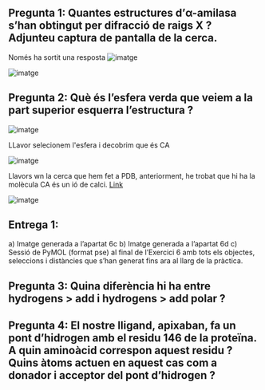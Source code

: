 ## Pregunta 1: Quantes estructures d’α-amilasa s’han obtingut per difracció de raigs X ? Adjunteu captura de pantalla de la cerca.

Només ha sortit una resposta
![imatge](https://github.com/mmonpeat/Python/assets/115364869/f62b8e95-f093-4632-a964-8aa36f672308)

![imatge](https://github.com/mmonpeat/Python/assets/115364869/a944b5c2-2b45-433d-8d6e-e1b3e57d8f86)

## Pregunta 2: Què és l’esfera verda que veiem a la part superior esquerra l’estructura ?

![imatge](https://github.com/mmonpeat/Python/assets/115364869/e75f928a-6929-405b-ac1b-c3003a518c73)

LLavor selecionem l'esfera i decobrim que és CA

![imatge](https://github.com/mmonpeat/Python/assets/115364869/60547287-63a6-44b5-858a-da03eef5b124)

Llavors wn la cerca que hem fet a PDB, anteriorment, he trobat que hi ha la molècula CA és un ió de calci. [Link]([https://link-url-here.org](https://www.rcsb.org/structure/2P16))

![imatge](https://github.com/mmonpeat/Python/assets/115364869/73a9973b-8e21-4bf7-bc8c-afef869f513a)

## Entrega 1:
a) Imatge generada a l’apartat 6c
b) Imatge generada a l’apartat 6d
c) Sessió de PyMOL (format pse) al final de l’Exercici 6 amb tots els objectes, seleccions i distàncies que s’han generat fins ara al llarg de la pràctica.

## Pregunta 3: Quina diferència hi ha entre hydrogens > add i hydrogens > add polar ?

## Pregunta 4: El nostre lligand, apixaban, fa un pont d’hidrogen amb el residu 146 de la proteïna. A quin aminoàcid correspon aquest residu ? Quins àtoms actuen en aquest cas com a donador i acceptor del pont d’hidrogen ?
